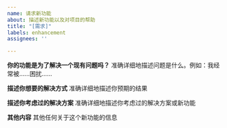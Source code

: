 ```yaml
---
name: 请求新功能
about: 描述新功能以及对项目的帮助
title: "[需求]"
labels: enhancement
assignees: ''

---
```


**你的功能是为了解决一个现有问题吗？**
准确详细地描述问题是什么。例如：我经常被......困扰......

**描述你想要的解决方式**
准确详细地描述你预期的结果

**描述你考虑过的解决方案**
准确详细地描述你考虑过的解决方案或新功能

**其他内容**
其他任何关于这个新功能的信息

